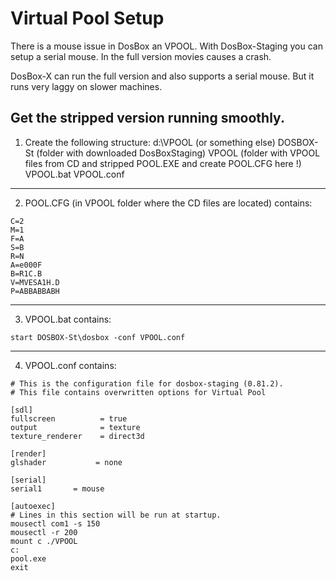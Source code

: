 # Virtual Pool Setup

There is a mouse issue in DosBox an VPOOL.
With DosBox-Staging you can setup a serial mouse.
In the full version movies causes a crash.

DosBox-X can run the full version and also supports a serial mouse.
But it runs very laggy on slower machines.

## Get the stripped version running smoothly.

1. Create the following structure:
d:\VPOOL (or something else)
	DOSBOX-St		(folder with downloaded DosBoxStaging)
	VPOOL			(folder with VPOOL files from CD and stripped POOL.EXE and create POOL.CFG here !)
	VPOOL.bat
	VPOOL.conf
---
2. POOL.CFG (in VPOOL folder where the CD files are located) contains:
```
C=2
M=1
F=A
S=B
R=N
A=e000F
B=R1C.B
V=MVESA1H.D
P=ABBABBABH
```
---
3. VPOOL.bat contains:
```
start DOSBOX-St\dosbox -conf VPOOL.conf
```
---
4. VPOOL.conf contains:
```
# This is the configuration file for dosbox-staging (0.81.2).
# This file contains overwritten options for Virtual Pool

[sdl]
fullscreen          = true
output              = texture
texture_renderer    = direct3d

[render]
glshader           = none

[serial]
serial1       = mouse

[autoexec]
# Lines in this section will be run at startup.
mousectl com1 -s 150
mousectl -r 200
mount c ./VPOOL
c:
pool.exe
exit
```
